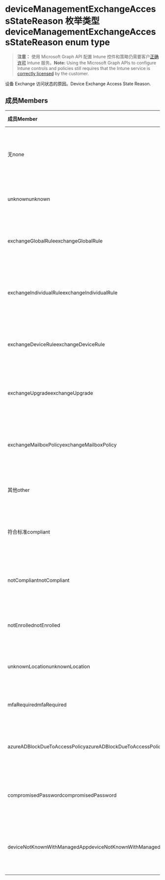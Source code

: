 # <a name="devicemanagementexchangeaccessstatereason-enum-type"></a><span data-ttu-id="eae7d-101">deviceManagementExchangeAccessStateReason 枚举类型</span><span class="sxs-lookup"><span data-stu-id="eae7d-101">deviceManagementExchangeAccessStateReason enum type</span></span>

> <span data-ttu-id="eae7d-102">**注意：** 使用 Microsoft Graph API 配置 Intune 控件和策略仍需要客户[正确许可](https://go.microsoft.com/fwlink/?linkid=839381) Intune 服务。</span><span class="sxs-lookup"><span data-stu-id="eae7d-102">**Note:** Using the Microsoft Graph APIs to configure Intune controls and policies still requires that the Intune service is [correctly licensed](https://go.microsoft.com/fwlink/?linkid=839381) by the customer.</span></span>

<span data-ttu-id="eae7d-103">设备 Exchange 访问状态的原因。</span><span class="sxs-lookup"><span data-stu-id="eae7d-103">Device Exchange Access State Reason.</span></span>
## <a name="members"></a><span data-ttu-id="eae7d-104">成员</span><span class="sxs-lookup"><span data-stu-id="eae7d-104">Members</span></span>
|<span data-ttu-id="eae7d-105">成员</span><span class="sxs-lookup"><span data-stu-id="eae7d-105">Member</span></span>|<span data-ttu-id="eae7d-106">值</span><span class="sxs-lookup"><span data-stu-id="eae7d-106">Value</span></span>|<span data-ttu-id="eae7d-107">说明</span><span class="sxs-lookup"><span data-stu-id="eae7d-107">Description</span></span>|
|:---|:---|:---|
|<span data-ttu-id="eae7d-108">无</span><span class="sxs-lookup"><span data-stu-id="eae7d-108">none</span></span>|<span data-ttu-id="eae7d-109">0</span><span class="sxs-lookup"><span data-stu-id="eae7d-109">0</span></span>|<span data-ttu-id="eae7d-110">从 Exchange 发现没有访问状态理由</span><span class="sxs-lookup"><span data-stu-id="eae7d-110">No access state reason discovered from Exchange</span></span>|
|<span data-ttu-id="eae7d-111">unknown</span><span class="sxs-lookup"><span data-stu-id="eae7d-111">unknown</span></span>|<span data-ttu-id="eae7d-112">1</span><span class="sxs-lookup"><span data-stu-id="eae7d-112">1</span></span>|<span data-ttu-id="eae7d-113">未知的访问状态的原因</span><span class="sxs-lookup"><span data-stu-id="eae7d-113">Unknown access state reason</span></span>|
|<span data-ttu-id="eae7d-114">exchangeGlobalRule</span><span class="sxs-lookup"><span data-stu-id="eae7d-114">exchangeGlobalRule</span></span>|<span data-ttu-id="eae7d-115">2</span><span class="sxs-lookup"><span data-stu-id="eae7d-115">2</span></span>|<span data-ttu-id="eae7d-116">由 Exchange 全局规则的访问状态</span><span class="sxs-lookup"><span data-stu-id="eae7d-116">Access state determined by Exchange Global rule</span></span>|
|<span data-ttu-id="eae7d-117">exchangeIndividualRule</span><span class="sxs-lookup"><span data-stu-id="eae7d-117">exchangeIndividualRule</span></span>|<span data-ttu-id="eae7d-118">3</span><span class="sxs-lookup"><span data-stu-id="eae7d-118">3</span></span>|<span data-ttu-id="eae7d-119">由 Exchange 单个规则的访问状态</span><span class="sxs-lookup"><span data-stu-id="eae7d-119">Access state determined by Exchange Individual rule</span></span>|
|<span data-ttu-id="eae7d-120">exchangeDeviceRule</span><span class="sxs-lookup"><span data-stu-id="eae7d-120">exchangeDeviceRule</span></span>|<span data-ttu-id="eae7d-121">4</span><span class="sxs-lookup"><span data-stu-id="eae7d-121">4</span></span>|<span data-ttu-id="eae7d-122">由 Exchange 设备规则的访问状态</span><span class="sxs-lookup"><span data-stu-id="eae7d-122">Access state determined by Exchange Device rule</span></span>|
|<span data-ttu-id="eae7d-123">exchangeUpgrade</span><span class="sxs-lookup"><span data-stu-id="eae7d-123">exchangeUpgrade</span></span>|<span data-ttu-id="eae7d-124">5</span><span class="sxs-lookup"><span data-stu-id="eae7d-124">5</span></span>|<span data-ttu-id="eae7d-125">由于 Exchange 升级的访问状态</span><span class="sxs-lookup"><span data-stu-id="eae7d-125">Access state due to Exchange upgrade</span></span>|
|<span data-ttu-id="eae7d-126">exchangeMailboxPolicy</span><span class="sxs-lookup"><span data-stu-id="eae7d-126">exchangeMailboxPolicy</span></span>|<span data-ttu-id="eae7d-127">6</span><span class="sxs-lookup"><span data-stu-id="eae7d-127">6</span></span>|<span data-ttu-id="eae7d-128">由 Exchange 邮箱策略的访问状态</span><span class="sxs-lookup"><span data-stu-id="eae7d-128">Access state determined by Exchange Mailbox Policy</span></span>|
|<span data-ttu-id="eae7d-129">其他</span><span class="sxs-lookup"><span data-stu-id="eae7d-129">other</span></span>|<span data-ttu-id="eae7d-130">7</span><span class="sxs-lookup"><span data-stu-id="eae7d-130">7</span></span>|<span data-ttu-id="eae7d-131">由 Exchange 的访问状态</span><span class="sxs-lookup"><span data-stu-id="eae7d-131">Access state determined by Exchange</span></span>|
|<span data-ttu-id="eae7d-132">符合标准</span><span class="sxs-lookup"><span data-stu-id="eae7d-132">compliant</span></span>|<span data-ttu-id="eae7d-133">8</span><span class="sxs-lookup"><span data-stu-id="eae7d-133">8</span></span>|<span data-ttu-id="eae7d-134">通过合规性质询授予的访问状态</span><span class="sxs-lookup"><span data-stu-id="eae7d-134">Access state granted by compliance challenge</span></span>|
|<span data-ttu-id="eae7d-135">notCompliant</span><span class="sxs-lookup"><span data-stu-id="eae7d-135">notCompliant</span></span>|<span data-ttu-id="eae7d-136">9</span><span class="sxs-lookup"><span data-stu-id="eae7d-136">9</span></span>|<span data-ttu-id="eae7d-137">合规性质询被吊销的访问状态</span><span class="sxs-lookup"><span data-stu-id="eae7d-137">Access state revoked by compliance challenge</span></span>|
|<span data-ttu-id="eae7d-138">notEnrolled</span><span class="sxs-lookup"><span data-stu-id="eae7d-138">notEnrolled</span></span>|<span data-ttu-id="eae7d-139">10</span><span class="sxs-lookup"><span data-stu-id="eae7d-139">10</span></span>|<span data-ttu-id="eae7d-140">管理质询被吊销的访问状态</span><span class="sxs-lookup"><span data-stu-id="eae7d-140">Access state revoked by management challenge</span></span>|
|<span data-ttu-id="eae7d-141">unknownLocation</span><span class="sxs-lookup"><span data-stu-id="eae7d-141">unknownLocation</span></span>|<span data-ttu-id="eae7d-142">12</span><span class="sxs-lookup"><span data-stu-id="eae7d-142">12</span></span>|<span data-ttu-id="eae7d-143">由于未知位置的访问状态</span><span class="sxs-lookup"><span data-stu-id="eae7d-143">Access state due to unknown location</span></span>|
|<span data-ttu-id="eae7d-144">mfaRequired</span><span class="sxs-lookup"><span data-stu-id="eae7d-144">mfaRequired</span></span>|<span data-ttu-id="eae7d-145">13</span><span class="sxs-lookup"><span data-stu-id="eae7d-145">13</span></span>|<span data-ttu-id="eae7d-146">由于 MFA 质询的访问状态</span><span class="sxs-lookup"><span data-stu-id="eae7d-146">Access state due to MFA challenge</span></span>|
|<span data-ttu-id="eae7d-147">azureADBlockDueToAccessPolicy</span><span class="sxs-lookup"><span data-stu-id="eae7d-147">azureADBlockDueToAccessPolicy</span></span>|<span data-ttu-id="eae7d-148">14</span><span class="sxs-lookup"><span data-stu-id="eae7d-148">14</span></span>|<span data-ttu-id="eae7d-149">由 AAD 访问策略吊销的访问状态</span><span class="sxs-lookup"><span data-stu-id="eae7d-149">Access State revoked by AAD Access Policy</span></span>|
|<span data-ttu-id="eae7d-150">compromisedPassword</span><span class="sxs-lookup"><span data-stu-id="eae7d-150">compromisedPassword</span></span>|<span data-ttu-id="eae7d-151">15</span><span class="sxs-lookup"><span data-stu-id="eae7d-151">15</span></span>|<span data-ttu-id="eae7d-152">由受到攻击的密码吊销的访问状态</span><span class="sxs-lookup"><span data-stu-id="eae7d-152">Access State revoked by compromised password</span></span>|
|<span data-ttu-id="eae7d-153">deviceNotKnownWithManagedApp</span><span class="sxs-lookup"><span data-stu-id="eae7d-153">deviceNotKnownWithManagedApp</span></span>|<span data-ttu-id="eae7d-154">16</span><span class="sxs-lookup"><span data-stu-id="eae7d-154">16</span></span>|<span data-ttu-id="eae7d-155">由托管应用程序质询吊销的访问状态</span><span class="sxs-lookup"><span data-stu-id="eae7d-155">Access state revoked by managed application challenge</span></span>|



